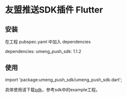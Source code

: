 # 友盟推送SDK插件 Flutter
## 安装 
在工程 pubspec.yaml 中加入 dependencies

dependencies: umeng_push_sdk: 1.1.2

## 使用 
import 'package:umeng_push_sdk/umeng_push_sdk.dart';

具体使用请下载[sdk](https://pub.dev/packages/umeng_push_sdk/versions)，参考sdk中的example工程。
